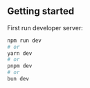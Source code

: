 ## Getting started

First run developer server:

```bash
npm run dev
# or
yarn dev
# or
pnpm dev
# or
bun dev
```

